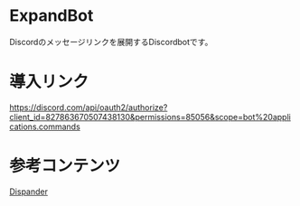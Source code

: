 # ExpandBot
Discordのメッセージリンクを展開するDiscordbotです。  
# 導入リンク
https://discord.com/api/oauth2/authorize?client_id=827863670507438130&permissions=85056&scope=bot%20applications.commands
# 参考コンテンツ
[Dispander](https://github.com/DiscordBotPortalJP/dispander)
